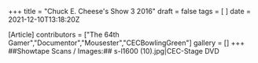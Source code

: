 +++
title = "Chuck E. Cheese's Show 3 2016"
draft = false
tags = [ ]
date = 2021-12-10T13:18:20Z

[Article]
contributors = ["The 64th Gamer","Documentor","Mousester","CECBowlingGreen"]
gallery = []
+++
##Showtape Scans / Images:##
<gallery>
s-l1600 (10).jpg|CEC-Stage DVD
</gallery>